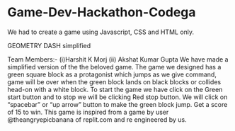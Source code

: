 # Game-Dev-Hackathon-Codega
We had to create a game using Javascript, CSS and HTML only.

GEOMETRY DASH simplified

Team Members:- (i)Harshit K Morj
               (ii) Akshat Kumar Gupta
We have made a simplified version of the the beloved game.
The game we designed has a green square block as a protagonist which jumps
as we give command, game will be over when the green block lands on black blocks or
collides head-on with a white block. To start the game we have click on the Green start
button and to stop we will be clicking Red stop button. We will click on
“spacebar” or “up arrow” button to make the green block jump. 
Get a score of 15 to win.
This game is inspired from a game by user @theangryepicbanana of replit.com and re engineered by us.
